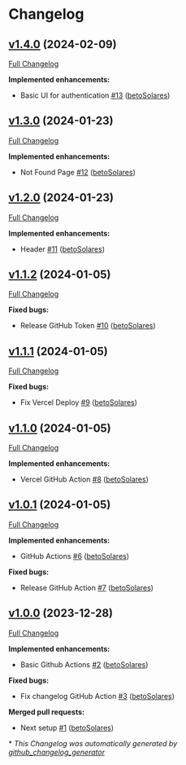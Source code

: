 # Changelog

## [v1.4.0](https://github.com/betoSolares/startpage/tree/v1.4.0) (2024-02-09)

[Full Changelog](https://github.com/betoSolares/startpage/compare/v1.3.0...v1.4.0)

**Implemented enhancements:**

- Basic UI for authentication [\#13](https://github.com/betoSolares/startpage/pull/13) ([betoSolares](https://github.com/betoSolares))

## [v1.3.0](https://github.com/betoSolares/startpage/tree/v1.3.0) (2024-01-23)

[Full Changelog](https://github.com/betoSolares/startpage/compare/v1.2.0...v1.3.0)

**Implemented enhancements:**

- Not Found Page [\#12](https://github.com/betoSolares/startpage/pull/12) ([betoSolares](https://github.com/betoSolares))

## [v1.2.0](https://github.com/betoSolares/startpage/tree/v1.2.0) (2024-01-23)

[Full Changelog](https://github.com/betoSolares/startpage/compare/v1.1.2...v1.2.0)

**Implemented enhancements:**

- Header [\#11](https://github.com/betoSolares/startpage/pull/11) ([betoSolares](https://github.com/betoSolares))

## [v1.1.2](https://github.com/betoSolares/startpage/tree/v1.1.2) (2024-01-05)

[Full Changelog](https://github.com/betoSolares/startpage/compare/v1.1.1...v1.1.2)

**Fixed bugs:**

- Release GitHub Token [\#10](https://github.com/betoSolares/startpage/pull/10) ([betoSolares](https://github.com/betoSolares))

## [v1.1.1](https://github.com/betoSolares/startpage/tree/v1.1.1) (2024-01-05)

[Full Changelog](https://github.com/betoSolares/startpage/compare/v1.1.0...v1.1.1)

**Fixed bugs:**

- Fix Vercel Deploy [\#9](https://github.com/betoSolares/startpage/pull/9) ([betoSolares](https://github.com/betoSolares))

## [v1.1.0](https://github.com/betoSolares/startpage/tree/v1.1.0) (2024-01-05)

[Full Changelog](https://github.com/betoSolares/startpage/compare/v1.0.1...v1.1.0)

**Implemented enhancements:**

- Vercel GitHub Action [\#8](https://github.com/betoSolares/startpage/pull/8) ([betoSolares](https://github.com/betoSolares))

## [v1.0.1](https://github.com/betoSolares/startpage/tree/v1.0.1) (2024-01-05)

[Full Changelog](https://github.com/betoSolares/startpage/compare/v1.0.0...v1.0.1)

**Implemented enhancements:**

- GitHub Actions [\#6](https://github.com/betoSolares/startpage/pull/6) ([betoSolares](https://github.com/betoSolares))

**Fixed bugs:**

- Release GitHub Action [\#7](https://github.com/betoSolares/startpage/pull/7) ([betoSolares](https://github.com/betoSolares))

## [v1.0.0](https://github.com/betoSolares/startpage/tree/v1.0.0) (2023-12-28)

[Full Changelog](https://github.com/betoSolares/startpage/compare/5c9240e9cad56eee44e92f731539537627d48324...v1.0.0)

**Implemented enhancements:**

- Basic Github Actions [\#2](https://github.com/betoSolares/startpage/pull/2) ([betoSolares](https://github.com/betoSolares))

**Fixed bugs:**

- Fix changelog GitHub Action [\#3](https://github.com/betoSolares/startpage/pull/3) ([betoSolares](https://github.com/betoSolares))

**Merged pull requests:**

- Next setup [\#1](https://github.com/betoSolares/startpage/pull/1) ([betoSolares](https://github.com/betoSolares))



\* *This Changelog was automatically generated by [github_changelog_generator](https://github.com/github-changelog-generator/github-changelog-generator)*
